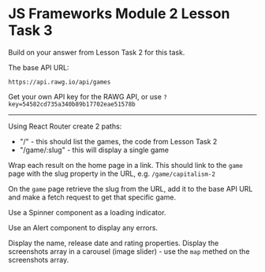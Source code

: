 # JS Frameworks Module 2 Lesson Task 3

Build on your answer from Lesson Task 2 for this task.

The base API URL:

```
https://api.rawg.io/api/games
```

Get your own API key for the RAWG API, or use `?key=54582cd735a340b89b17702eae51578b`

---

Using React Router create 2 paths:

- "/" - this should list the games, the code from Lesson Task 2
- "/game/:slug" - this will display a single game

Wrap each result on the home page in a link. This should link to the `game` page with the slug property in the URL, e.g. `/game/capitalism-2`

On the `game` page retrieve the slug from the URL, add it to the base API URL and make a fetch request to get that specific game.

Use a Spinner component as a loading indicator.

Use an Alert component to display any errors.

Display the name, release date and rating properties. Display the screenshots array in a carousel (image slider) - use the `map` methed on the screenshots array.
